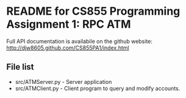 README for CS855 Programming Assignment 1: RPC ATM
==================================================

Full API documentation is availabile on the github website:
http://djw8605.github.com/CS855PA1/index.html

## File list
* src/ATMServer.py - Server application
* src/ATMClient.py - Client program to query and modify accounts.




